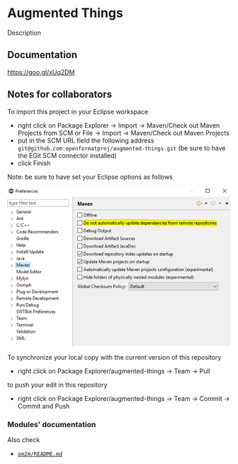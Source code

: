# Augmented Things
Description

## Documentation
https://goo.gl/xUq2DM

## Notes for collaborators
To import this project in your Eclipse workspace
* right click on Package Explorer -> Import -> Maven/Check out Maven Projects from SCM or File -> Import -> Maven/Check out Maven Projects
* put in the SCM URL field the following address ```git@github.com:openformatproj/augmented-things.git``` (be sure to have the EGit SCM connector installed)
* click Finish

Note: be sure to have set your Eclipse options as follows

![Eclipse options](images/Maven.PNG "Eclipse options")

To synchronize your local copy with the current version of this repository
* right click on Package Explorer/augmented-things -> Team -> Pull

to push your edit in this repository
* right click on Package Explorer/augmented-things -> Team -> Commit -> Commit and Push

### Modules' documentation
Also check
* [```om2m/README.md```](https://github.com/openformatproj/augmented-things/blob/master/augmented-things/om2m/README.md)
